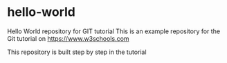 # hello-world

Hello World repository for GIT tutorial
This is an example repository for the Git tutorial on https://www.w3schools.com


This repository is built step by step in the tutorial